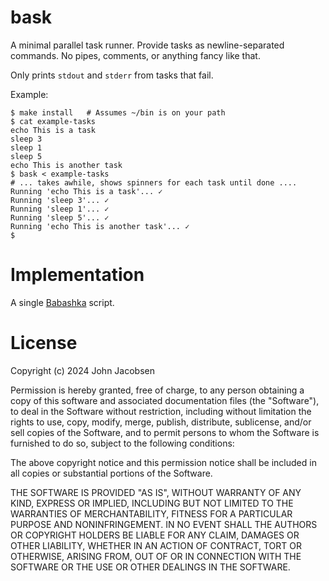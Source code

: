 # bask

A minimal parallel task runner.  Provide tasks as newline-separated
commands.  No pipes, comments, or anything fancy like that.

Only prints `stdout` and `stderr` from tasks that fail.

Example:

    $ make install   # Assumes ~/bin is on your path
    $ cat example-tasks
    echo This is a task
    sleep 3
    sleep 1
    sleep 5
    echo This is another task
    $ bask < example-tasks
    # ... takes awhile, shows spinners for each task until done ....
    Running 'echo This is a task'... ✓
    Running 'sleep 3'... ✓
    Running 'sleep 1'... ✓
    Running 'sleep 5'... ✓
    Running 'echo This is another task'... ✓
    $

# Implementation

A single [Babashka](https://babashka.org/) script.

# License

Copyright (c) 2024 John Jacobsen

Permission is hereby granted, free of charge, to any person obtaining a copy
of this software and associated documentation files (the "Software"), to deal
in the Software without restriction, including without limitation the rights
to use, copy, modify, merge, publish, distribute, sublicense, and/or sell
copies of the Software, and to permit persons to whom the Software is
furnished to do so, subject to the following conditions:

The above copyright notice and this permission notice shall be included in all
copies or substantial portions of the Software.

THE SOFTWARE IS PROVIDED "AS IS", WITHOUT WARRANTY OF ANY KIND, EXPRESS OR
IMPLIED, INCLUDING BUT NOT LIMITED TO THE WARRANTIES OF MERCHANTABILITY,
FITNESS FOR A PARTICULAR PURPOSE AND NONINFRINGEMENT. IN NO EVENT SHALL THE
AUTHORS OR COPYRIGHT HOLDERS BE LIABLE FOR ANY CLAIM, DAMAGES OR OTHER
LIABILITY, WHETHER IN AN ACTION OF CONTRACT, TORT OR OTHERWISE, ARISING FROM,
OUT OF OR IN CONNECTION WITH THE SOFTWARE OR THE USE OR OTHER DEALINGS IN THE
SOFTWARE.
